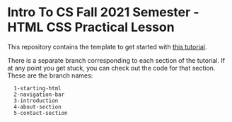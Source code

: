 # Intro To CS Fall 2021 Semester - HTML CSS Practical Lesson

This repository contains the template to get started with [this tutorial](https://redi-school.github.io/ber-dcp-intro-to-computer-science-fall-21/docs/web/html_css/).

There is a separate branch corresponding to each section of the tutorial.
If at any point you get stuck, you can check out the code for that section. These are the branch names:

```
  1-starting-html
  2-navigation-bar
  3-introduction
  4-about-section
  5-contact-section
```
